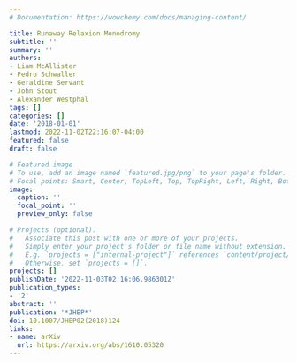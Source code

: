 ```yaml
---
# Documentation: https://wowchemy.com/docs/managing-content/

title: Runaway Relaxion Monodromy
subtitle: ''
summary: ''
authors:
- Liam McAllister
- Pedro Schwaller
- Geraldine Servant
- John Stout
- Alexander Westphal
tags: []
categories: []
date: '2018-01-01'
lastmod: 2022-11-02T22:16:07-04:00
featured: false
draft: false

# Featured image
# To use, add an image named `featured.jpg/png` to your page's folder.
# Focal points: Smart, Center, TopLeft, Top, TopRight, Left, Right, BottomLeft, Bottom, BottomRight.
image:
  caption: ''
  focal_point: ''
  preview_only: false

# Projects (optional).
#   Associate this post with one or more of your projects.
#   Simply enter your project's folder or file name without extension.
#   E.g. `projects = ["internal-project"]` references `content/project/deep-learning/index.md`.
#   Otherwise, set `projects = []`.
projects: []
publishDate: '2022-11-03T02:16:06.986301Z'
publication_types:
- '2'
abstract: ''
publication: '*JHEP*'
doi: 10.1007/JHEP02(2018)124
links:
- name: arXiv
  url: https://arxiv.org/abs/1610.05320
---
```

